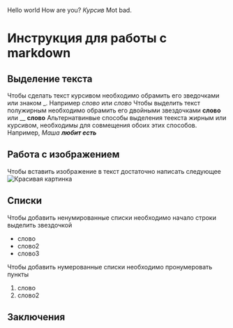 Hello world
How are you?
*Курсив*
Mot bad.

# Инструкция для работы с markdown 

## Выделение текста
Чтобы сделать текст курсивом необходимо обрамить его зведочками или знаком _. Например *слово* или _слово_
Чтобы выделить текст полужирным необходимо обрамить его двойными звездочками **слово** или __  __слово__
Альтернатвинвые способы выделения теекста жирным или курсивом, необходимы для совмещения обоих этих способов. Например, _Маша **любит есть**_

## Работа с изображением

Чтобы вставить изображение в текст достаточно написать следующее ![Красивая картинка](balon.jpg)


## Списки
Чтобы добавить ненумированные списки необходимо начало строки выделить звездочкой
* слово
* слово2
* слово3

Чтобы добавить нумерованные списки необходимо пронумеровать пункты
1. слово
2. слово2


## Заключения
